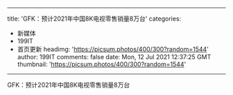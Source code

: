 
---
title: 'GFK：预计2021年中国8K电视零售销量8万台'
categories: 
 - 新媒体
 - 199IT
 - 首页更新
headimg: 'https://picsum.photos/400/300?random=1544'
author: 199IT
comments: false
date: Mon, 12 Jul 2021 12:37:25 GMT
thumbnail: 'https://picsum.photos/400/300?random=1544'
---

<div>   
GFK：预计2021年中国8K电视零售销量8万台  
</div>
            